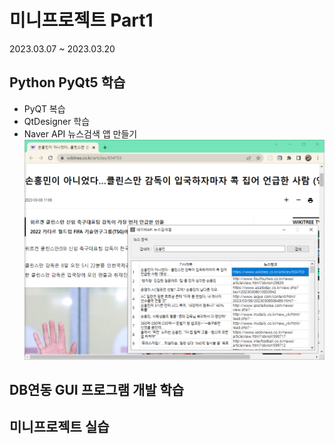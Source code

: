 # 미니프로젝트 Part1
2023.03.07 ~ 2023.03.20

## Python PyQt5 학습
- PyQT 복습
- QtDesigner 학습
- Naver API 뉴스검색 앱 만들기
![네이버뉴스앱](https://raw.githubusercontent.com/Gayeon-Leee/miniprojects/main/Images/NaverNewsApp.png)

## DB연동 GUI 프로그램 개발 학습

## 미니프로젝트 실습
